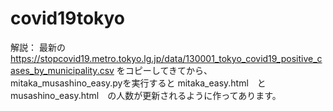 # covid19tokyo

解説：
最新の
https://stopcovid19.metro.tokyo.lg.jp/data/130001_tokyo_covid19_positive_cases_by_municipality.csv
をコピーしてきてから、
mitaka_musashino_easy.pyを実行すると
mitaka_easy.html　と　musashino_easy.html　の人数が更新されるように作ってあります。
